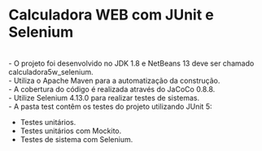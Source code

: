 # Calculadora WEB com JUnit e Selenium

<br>
- O projeto foi desenvolvido no JDK 1.8 e NetBeans 13 deve ser chamado calculadora5w_selenium.<br>
- Utiliza o Apache Maven para a automatização da construção.<br>
- A cobertura do código é realizada através do JaCoCo 0.8.8.<br>
- Utilize Selenium 4.13.0 para realizar testes de sistemas.<br>
- A pasta test contêm os testes do projeto utilizando JUnit 5:<br>

  - Testes unitários.  
  - Testes unitários com Mockito.  
  - Testes de sistema com Selenium.



